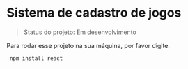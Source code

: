 <h1>Sistema de cadastro de jogos</h1>

> Status do projeto: Em desenvolvimento

 Para rodar esse projeto na sua máquina, por favor digite:
```
 npm install react
 ```
